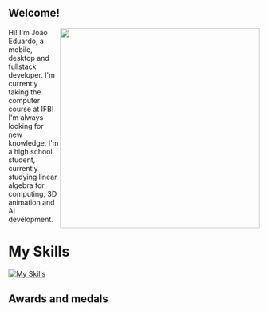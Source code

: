 ##  Welcome! 

<img src=https://user-images.githubusercontent.com/84324155/178652391-ccffed7b-ca50-431c-9d0f-85c4a5e38035.gif width=400 align="right">
Hi! I'm João Eduardo,
 a mobile, desktop and fullstack developer. I'm currently taking the computer course at IFB! I'm always looking for new knowledge.
 I'm a high school student, currently studying linear algebra for computing, 3D animation and AI development.
 

# My Skills
[![My Skills](https://skillicons.dev/icons?i=js,html,css,java,cpp,react,expressjs,spring,node,figma,python,firebase,netlify,django,redux)](https://skillicons.dev)

## Awards and medals 
